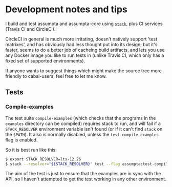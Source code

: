 # Development notes and tips

I build and test assumpta and assumpta-core
using [`stack`](https://docs.haskellstack.org/en/stable/README/),
plus CI services (Travis CI and CircleCI).

CircleCI in general is much more irritating, doesn't natively support
'test matrixes', and has obviously had less thought put into its design;
but it's faster, seems to do a better job of cacheing build artifacts,
and lets you use any Docker image you like to run tests in (unlike Travis CI,
which only has a fixed set of supported environments).

If anyone wants to suggest things which might make the source tree
more friendly to cabal-users, feel free to let me know.

## Tests

### Compile-examples

The test suite `compile-examples` (which checks that the
programs in the `examples` directory can be compiled)
requires stack to run, and will
fail if a `STACK_RESOLVER` environment variable isn't found (or if
it can't find `stack` on the `$PATH`). It also is normally disabled,
unless the `test-compile-examples` flag is enabled.

So it is best run like this:

```bash
$ export STACK_RESOLVER=lts-12.26
$ stack --resolver="${STACK_RESOLVER}" test --flag assumpta:test-compile-examples
```

The aim of the test is just to ensure that the examples
are in sync with the API, so I haven't attempted to
get the test working in any other environment.



